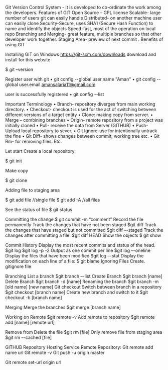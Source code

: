 Git
Version Control System - It is developed to co-ordinate the work among the developers.
Features of GIT
Open Source – GPL license
Scalable- large number of users git can easily handle
Distributed- on another machine user can easily clone
Security-Secure, uses SHA1 (Secure Hash Function) to name and identify the objects
Speed-fast, most of the operation on local repo
Branching and Merging- great feature, multiple branches so that other developer work together.
Staging Area- preview of next commit
. 
Benefits of using GIT
	 
Installing GIT on Windows
https://git-scm.com/downloads
download and install for this website



$ git –version

Register user with git
•	git config --global user.name "Aman"
•	git config --global user.email amansalaria11@gmail.com

user is successfully registered
•	git config --list

Important Terminology
•	Branch- repository diverges from main working directory.
•	Checkout- checkout is used for the act of switching between different versions of a target entity
•	Clone: making copy from server.
•	Merge – combining branches
•	Origin- remote repository from a project was initially cloned
•	Pull- receive the data from Server (GITHUB)
•	Push- Upload local repository to sever.
•	Git Ignore-use for intentionally untrack the fine
•	Git Diff- shows changes between commit, working tree etc.
•	Git Rm- for removing files.
Etc.

Let start
Create a local repository:

$ git init

Make copy

$ git clone

Adding file to staging area

$ git add file  //single file
$ git add -A  //all files

See the status of file
$ git status

Committing the change
$ git commit -m “comment”
Record the file permanently
Track the changes that have not been staged
$git diff
Track the changes that have staged but not committed
$git diff –-staged
Track the changes after committing a file:
$git diff HEAD
Show the objects
$ git show

Commit History
Display the most recent commits and status of the head.
$git log
$git log -p -2
Output as one commit per line
$git log –-oneline
Display the files that have been modified
$git log –-stat
Display the modification on each line of a file:
$ git blame <file name>
Ignoring Files
Create. gitignore file

Branching
List a branch
$git branch –-list
Create Branch
$git branch [name]
Delete Branch
$git branch -d [name]
Renaming the branch
$git branch -m [old name] [new name]
Git checkout
Switch between branch in a repository
$git checkout [branch name]
Create new branch and switch to it
$git checkout -b [branch name]

Merging
Merge the branches
$git merge [branch name]

Working on Remote
$git remote -v
Add remote to repository
$git remote add [name] [remote url]

Remove from
Delete the file
$git rm [file]
Only remove file from staging area
$git rm –-cached [file]

GITHUB
Repository Hosting Service
Remote Repository:
Git remote add name url
Git remote -v
Git push -u origin master

Git remote set-url origin url
